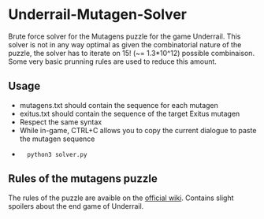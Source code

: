 # Underrail-Mutagen-Solver

Brute force solver for the Mutagens puzzle for the game Underrail. This solver is not in any way optimal as given the combinatorial nature of the puzzle, the solver has to iterate on 15! (~= 1.3*10^12) possible combinaison. Some very basic prunning rules are used to reduce this amount.

## Usage

- mutagens.txt should contain the sequence for each mutagen
- exitus.txt should contain the sequence of the target Exitus mutagen
- Respect the same syntax
- While in-game, CTRL+C allows you to copy the current dialogue to paste the mutagen sequence
- 
        python3 solver.py

## Rules of the mutagens puzzle
The rules of the puzzle are avaible on the [official wiki](https://www.stygiansoftware.com/wiki/index.php?title=Mutagen_Puzzle). Contains slight spoilers about the end game of Underrail. 